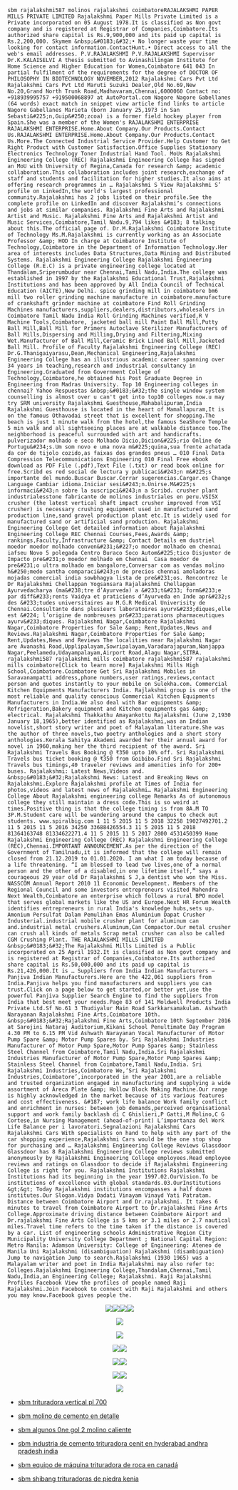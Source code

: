 
```
sbm rajalakshmi587 molinos rajalakshmi coimbatoreRAJALAKSHMI PAPER MILLS PRIVATE LIMITED Rajalakshmi Paper Mills Private Limited is a Private incorporated on 05 August 1978.It is classified as Non govt company and is registered at Registrar of Companies,Coimbatore.Its authorized share capital is Rs.9,900,000 and its paid up capital is Rs.2,200,000. Skymem &nbsp;&#0183;&#32;• No longer waste your time looking for contact information.ContactHunt.• Direct access to all the web's email addresses. P.V.RAJALAKSHMI P.V.RAJALAKSHMI Supervisor Dr.K.KALAISELVI A thesis submitted to Avinashilingam Institute for Home Science and Higher Education for Women,Coimbatore 641 043 In partial fulfilment of the requirements for the degree of DOCTOR OF PHILOSOPHY IN BIOTECHNOLOGY NOVEMBER,2012 Rajalakshmi Cars Pvt Ltd Rajalakshmi Cars Pvt Ltd Maruti Suzuki Dealer,Old No.69,New No.20,Grand North Trunk Road,Madhavaram,Chennai,6000060 Contact no: +918939995757 +919500068897 at AutoPortal.com Nagore Nagore Gabellanes (64 words) exact match in snippet view article find links to article Nagore Gabellanes Marieta (born January 25,1973 in San Sebasti&#225;n,Guip&#250;zcoa) is a former field hockey player from Spain.She was a member of the Women's RAJALAKSHMI ENTERPRISE RAJALAKSHMI ENTERPRISE.Home.About Company.Our Products.Contact Us.RAJALAKSHMI ENTERPRISE.Home.About Company.Our Products.Contact Us.More.The Connected Industrial Service Provider.Help Customer to Get Right Product with Customer Satisfaction.Office Supplies Stationary Electronics Technology Toner Industrial Hand Tool. MoUs Rajalakshmi Engineering College (REC) Rajalakshmi Engineering College has signed an MoU with University of Regina,Canada for research &amp; academic collaboration.This collaboration includes joint research,exchange of staff and students and facilitation for higher studies.It also aims at offering research programmes in … Rajalakshmi S View Rajalakshmi S’ profile on LinkedIn,the world's largest professional community.Rajalakshmi has 2 jobs listed on their profile.See the complete profile on LinkedIn and discover Rajalakshmi’s connections and jobs at similar companies. Rajalakshmi Fine Arts and Rajalakshmi Artist and Music. Rajalakshmi Fine Arts and Rajalakshmi Artist and Music Services,Coimbatore,Tamil Nadu.9,794 likes &#183; 8 talking about this.The official page of. Dr.M.Rajalakshmi Coimbatore Institute of Technology Ms.M.Rajalakshmi is currently working as an Associate Professor &amp; HOD In charge at Coimbatore Institute of Technology,Coimbatore in the Department of Information Technology.Her area of interests includes Data Structures,Data Mining and Distributed Systems. Rajalakshmi Engineering College Rajalakshmi Engineering College (R.E.C) is a private engineering college located at Thandalam,Sriperumbudur near Chennai,Tamil Nadu,India.The college was established in 1997 by the Rajalakshmi Educational Trust,Rajalakshmi Institutions and has been approved by All India Council of Technical Education (AICTE),New Delhi. spice grinding mill in coimbatore bm6 mill two roller grinding machine manufacture in coimbatore.manufacture of crankshaft grinder machine at coimbatore Find Roll Grinding Machines manufacturers,suppliers,dealers,distributors,wholesalers in Coimbatore Tamil Nadu India Roll Grinding Machines verified,R V Machine Tools,Coimbatore, jacketed ball mill Paint Ball Mill,Putty Ball Mill,Ball Mill for Primers Autoclave Sterilizer Manufacturers of Ball Mills,Dispersing and Milling,Drying and Filtering,Mixing Wet.Manufacturer of Ball Mill,Ceramic Brick Lined Ball Mill,Jacketed Ball Mill. Profile of Faculty Rajalakshmi Engineering College (REC) Dr.G.Thanigaiyarasu,Dean,Mechanical Engineering,Rajalakshmi Engineering College has an illustrious academic career spanning over 34 years in teaching,research and industrial consultancy in Engineering.Graduated from Government College of Technology,Coimbatore,he obtained his Post Graduate Degree in Engineering from Madras University. Top 10 Engineering colleges in chennai? Yahoo Respuestas &nbsp;&#0183;&#32;the single window system counselling is almost over u can't get into top10 colleges now.u may try SRM university Rajalakshmi Guesthouse,Mahabalipuram,India Rajalakshmi Guesthouse is located in the heart of Mamallapuram,It is on the famous Othavadai street that is excellent for shopping.The beach is just 1 minute walk from the hotel,the famous SeaShore Temple 5 min walk and all sightseeing places are at walkable distance too.The neighborhood is peaceful surrounded with art and handicrafts. pulverizador molhado e seco Molhado Dicio,Dicion&#225;rio Online de Portugu&#234;s.Um som novo e uma nova m&#225;quina,sua frente achatada da cor de tijolo cozido,as faixas dos grandes pneus … 010 Final Data Compression Telecommunications Engineering 010 Final Free ebook download as PDF File (.pdf),Text File (.txt) or read book online for free.Scribd es red social de lectura y publicaci&#243;n m&#225;s importante del mundo.Buscar Buscar.Cerrar sugerencias.Cargar.es Change Language Cambiar idioma.Iniciar sesi&#243;n.Unirse.M&#225;s informaci&#243;n sobre la suscripci&#243;n a Scribd. crusher plant industrialesstone fabricante de molinos industriales en peru.VSI5X crusher (the latest vertical shaft impact crusher improved from VSI crusher) is necessary crushing equipment used in manufactured sand production line,sand gravel production plant etc.It is widely used for manufactured sand or artificial sand production. Rajalakshmi Engineering College Get detailed information about Rajalakshmi Engineering College REC Chennai Courses,Fees,Awards &amp; rankings,Faculty,Infrastructure &amp; Contact Details em dustriel moedor moedor molhado conven&#231;&#227;o moedor molhado em chennai iafseu Novo 5 polegada Centro Buraco Soco Autom&#225;tico Disjuntor de Impacto pre&#231;o moedor molhado em Chennai ﻿ Casa moedor de pre&#231;o ultra molhado em bangalore,Conversar com as vendas molino h&#250;medo santha comparaci&#243;n de precios chennai amoladoras mojadas comercial india sowbhagya lista de pre&#231;os. Rencontrez le Dr Rajalakshmi Chellappan Yogsansara Rajalakshmi Chellappan Ayurvedacharya (ma&#238;tre d’Ayurveda) a &#233;t&#233; form&#233;e par diff&#233;rents Vaidya et praticiens d’Ayurveda en Inde apr&#232;s des &#233;tudes universitaires au M.G.R Medical Univerisity de Chennai.Consultante dans plusieurs laboratoires ayurv&#233;diques,elle est &#224; l’origine de nombreuses pr&#233;parations pharmaceutiques ayurv&#233;diques. Rajalakshmi Nagar,Coimbatore Rajalakshmi Nagar,Coimbatore Properties for Sale &amp; Rent,Updates,News and Reviews.Rajalakshmi Nagar,Coimbatore Properties for Sale &amp; Rent,Updates,News and Reviews The localities near Rajalakshmi Nagar are Avanashi Road,Upplipalayam,Sowripalayam,Varadarajapuram,Nanjappa Nagar,Peelamedu,Udayampalayam,Airport Road,Alagu Nagar,SITRA. rajalakshmi587 rajalakshmi mills coimbatore rajalakshmi587 rajalakshmi mills coimbatore[Click to learn more] Rajalakshmi Mills High School,Coimbatore.Coimbatore Get Sri Rajalakshmi Mobiles in Saravanampatti address,phone numbers,user ratings,reviews,contact person and quotes instantly to your mobile on Sulekha.com. Commercial Kitchen Equipments Manufacturers India. Rajlakshmi group is one of the most reliable and quality conscious Commercial Kitchen Equipments Manufacturers in India.We also deal with Bar equipments &amp; Refrigeration,Bakery equipment and Kitchen equipments gas &amp; electrical. Rajalakshmi Thakkathu Amayankottu Rajalakshmi (June 2,1930 January 18,1965),better identified as Rajalakshmi,was an Indian novelist,short story writer and poet of Malayalam literature.She was the author of three novels,two poetry anthologies and a short story anthologies.Kerala Sahitya Akademi awarded her their annual award for novel in 1960,making her the third recipient of the award. Sri Rajalakshmi Travels Bus Booking @ ₹350 upto 10% off. Sri Rajalakshmi Travels bus ticket booking @ ₹350 from Goibibo.Find Sri Rajalakshmi Travels bus timings,40 traveler reviews and amenities info for 200+ buses. Rajalakshmi: Latest News,Videos and. &nbsp;&#0183;&#32;Rajalakshmi News: Latest and Breaking News on Rajalakshmi.Explore Rajalakshmi profile at Times of India for photos,videos and latest news of Rajalakshmi… Rajalakshmi Engineering College About Rajalakshmi engineering college Remarks As of autonomous college they still maintain a dress code.This is so weird at times.Positive thing is that the college timing is from 8A.M TO 3P.M.Student care will be wandering around the campus to check out students. www.spiralbig.com 1 11 5 2015 11 5 2018 32258 19027492701.2 11 5 2015 11 5 2016 34250 33688426554.3 11 5 2015 11 5 2018 81364163748 81334622271.4 11 5 2015 11 5 2017 2800 4531450399 Home Rajalakshmi Engineering College (REC) Rajalakshmi Engineering College (REC),Chennai.IMPORTANT ANNOUNCEMENT.As per the direction of the Government of Tamilnadu,it is informed that the college will remain closed from 21.12.2019 to 01.01.2020. I am what I am today because of a life threatening. “I am blessed to lead two lives,one of a normal person and the other of a disabled,in one lifetime itself,” says a courageous 29 year old Dr Rajalakshmi S J,a dentist who won the Miss. NASSCOM Annual Report 2010 11 Economic Development. Members of the Regional Council and some investors entrepreneurs visited Mahendra Next Wealth,Coimbatore an enterprise which follows a rural BPO model that serves global markets like the US and Europe.Next HR Forum Wealth identifies entrepreneurs in rural India's knowledge hubs,sets up. Amonium Persulfat Dalam Pemulihan Emas Aluminium Dapat Crusher Industerial.industrial mobile crusher plant for aluminum can and.industrial metal crushers.Aluminum,Can Compactor.Our metal crusher can crush all kinds of metals Scrap metal crusher can also be called CGM Crushing Plant. THE RAJALAKSHMI MILLS LIMITED &nbsp;&#0183;&#32;The Rajalakshmi Mills Limited is a Public incorporated on 25 April 1932.It is classified as Non govt company and is registered at Registrar of Companies,Coimbatore.Its authorized share capital is Rs.50,000,000 and its paid up capital is Rs.21,426,000.It is … Suppliers from India Indian Manufacturers — Panjiva Indian Manufacturers.Here are the 422,061 suppliers from India.Panjiva helps you find manufacturers and suppliers you can trust.Click on a page below to get started,or better yet,use the powerful Panjiva Supplier Search Engine to find the suppliers from India that best meet your needs.Page 83 of 141 Moldwell Products India Private Ltd.Sf No.61 3 Thudiyalur Main Road Sarkkarsamakulam. Ashwath Narayanan Rajalakshmi Fine Arts,Coimbatore 10th. &nbsp;&#0183;&#32;Rajalakshmi Fine Arts,Coimbatore 10th September 2016 at Sarojini Nataraj Auditorium,Kikani School Penultimate Day Program 4.30 PM to 6.15 PM Vid Ashwath Narayanan Vocal Manufacturer of Motor Pump Spare &amp; Motor Pump Spares by. Sri Rajalakshmi Industries Manufacturer of Motor Pump Spare,Motor Pump Spares &amp; Stainless Steel Channel from Coimbatore,Tamil Nadu,India.Sri Rajalakshmi Industries Manufacturer of Motor Pump Spare,Motor Pump Spares &amp; Stainless Steel Channel from Coimbatore,Tamil Nadu,India. Sri Rajalakshmi Industries,Coimbatore We,‘Sri Rajalakshmi Industries,Coimbatore’,incorporated in the year 2001,are a reliable and trusted organization engaged in manufacturing and supplying a wide assortment of Areca Plate &amp; Hollow Block Making Machine.Our range is highly acknowledged in the market because of its various features and cost effectiveness. &#187; work life balance Work family conflict and enrichment in nurses: between job demands,perceived organisational support and work family backlash di C Ghislieri,P Gatti,M Molino,C G Cortese,in Nursing Management (ahead‐of‐print) L’importanza del Work Life Balance per i lavoratori.Segnalazioni Rajalakshmi Cars Rajalakshmi Cars With specialists on hand to help with any part of the car shopping experience,Rajalakshmi Cars would be the one stop shop for purchasing and … Rajalakshmi Engineering College Reviews Glassdoor Glassdoor has 8 Rajalakshmi Engineering College reviews submitted anonymously by Rajalakshmi Engineering College employees.Read employee reviews and ratings on Glassdoor to decide if Rajalakshmi Engineering College is right for you. Rajalakshmi Institutions Rajalakshmi Institutions had its beginning in the year 1997.02.OurVision.To be institutions of excellence with global standards.03.OurInstitutions &gt;&gt; Today Rajalakshmi institutions encompasses a half dozen institutes.Our Slogan.Vidya Dadati Vinayam Vinayd Yati Patratam. Distance between Coimbatore Airport and Dr.rajalakshmi. It takes 6 minutes to travel from Coimbatore Airport to Dr.rajalakshmi Fine Arts College.Approximate driving distance between Coimbatore Airport and Dr.rajalakshmi Fine Arts College is 5 kms or 3.1 miles or 2.7 nautical miles.Travel time refers to the time taken if the distance is covered by a car. List of engineering schools Administrative Region City Municipality University College Department ; National Capital Region: Metro Manila: Adamson University: College of Engineering: Ateneo de Manila Uni Rajalakshmi (disambiguation) Rajalakshmi (disambiguation) Jump to navigation Jump to search.Rajalakshmi (1930 1965) was a Malayalam writer and poet in India Rajalakshmi may also refer to: Colleges.Rajalakshmi Engineering College,Thandalam,Chennai,Tamil Nadu,India,an Engineering College; Rajalakshmi. Raji Rajalakshmi Profiles Facebook View the profiles of people named Raji Rajalakshmi.Join Facebook to connect with Raji Rajalakshmi and others you may know.Facebook gives people the. 
```

<div align="center">

<a href="https://es-mill.shibang-china.com/github&k=sbm+rajalakshmi587+molinos+rajalakshmi+coimbatore"><img src="https://static.shibang-china.com/es/mill/index.jpg"></a><a href="https://es-mill.shibang-china.com/materials.htmlgithub&k=sbm+rajalakshmi587+molinos+rajalakshmi+coimbatore"><img src="https://static.shibang-china.com/es/mill/materials.jpg"></a><a href="https://es-mill.shibang-china.com/about.htmlgithub&k=sbm+rajalakshmi587+molinos+rajalakshmi+coimbatore"><img src="https://static.shibang-china.com/es/mill/about.jpg"></a><a href="https://es-mill.shibang-china.com/contact.htmlgithub&k=sbm+rajalakshmi587+molinos+rajalakshmi+coimbatore"><img src="https://static.shibang-china.com/es/mill/contact.jpg"></a>

<a href="https://es-mill.shibang-china.com/github&k=sbm+rajalakshmi587+molinos+rajalakshmi+coimbatore"><img src="https://static.shibang-china.com/es/mill/banner.jpg"></a>

<a href="https://swt.shibang-china.com/github&k=sbm+rajalakshmi587+molinos+rajalakshmi+coimbatore"><img src="https://static.shibang-china.com/es/mill/chat.jpg"></a>

<a href="https://es-mill.shibang-china.com/products/vertical-roller-mill.htmlgithub&k=sbm+rajalakshmi587+molinos+rajalakshmi+coimbatore"><img src="https://static.shibang-china.com/es/mill/vertical.jpg"></a><a href="https://es-mill.shibang-china.com/products/raymond-mill.htmlgithub&k=sbm+rajalakshmi587+molinos+rajalakshmi+coimbatore"><img src="https://static.shibang-china.com/es/mill/raymond.jpg"></a>

<a href="https://es-mill.shibang-china.com/products/ultrafine-grinding-mill.htmlgithub&k=sbm+rajalakshmi587+molinos+rajalakshmi+coimbatore"><img src="https://static.shibang-china.com/es/mill/ultrafine.jpg"></a><a href="https://es-mill.shibang-china.com/products/trapezium-grinding-mill.htmlgithub&k=sbm+rajalakshmi587+molinos+rajalakshmi+coimbatore"><img src="https://static.shibang-china.com/es/mill/trapezium.jpg"></a>

<a href="https://es-mill.shibang-china.com/products/ball-mill.htmlgithub&k=sbm+rajalakshmi587+molinos+rajalakshmi+coimbatore"><img src="https://static.shibang-china.com/es/mill/ball.jpg"></a><a href="https://es-mill.shibang-china.com/products/hammer-mill.htmlgithub&k=sbm+rajalakshmi587+molinos+rajalakshmi+coimbatore"><img src="https://static.shibang-china.com/es/mill/hammer.jpg"></a>

<a href="https://swt.shibang-china.com/github&k=sbm+rajalakshmi587+molinos+rajalakshmi+coimbatore"><img src="https://static.shibang-china.com/es/mill/case.jpg"></a>

</div>


* [sbm trituradora vertical pl 700](sbm%20trituradora%20vertical%20pl%20700.md)

* [sbm molino de cemento en detalle](sbm%20molino%20de%20cemento%20en%20detalle.md)

* [sbm algunos 0ne gol 2 molino caliente](sbm%20algunos%200ne%20gol%202%20molino%20caliente.md)

* [sbm industria de cemento trituradora cenit en hyderabad andhra pradesh india](sbm%20industria%20de%20cemento%20trituradora%20cenit%20en%20hyderabad%20andhra%20pradesh%20india.md)

* [sbm equipo de máquina trituradora de roca en canadá](sbm%20equipo%20de%20m%C3%A1quina%20trituradora%20de%20roca%20en%20canad%C3%A1.md)

* [sbm shibang trituradoras de piedra kenia](sbm%20shibang%20trituradoras%20de%20piedra%20kenia.md)